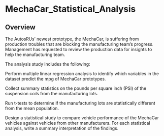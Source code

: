 # MechaCar_Statistical_Analysis

## Overview 

The AutosRUs’ newest prototype, the MechaCar, is suffering from production troubles that are blocking the manufacturing team’s progress. Management has requested to review the production data for insights to help the manufacturing team.

The analysis study includes the following: 

Perform multiple linear regression analysis to identify which variables in the dataset predict the mpg of MechaCar prototypes.

Collect summary statistics on the pounds per square inch (PSI) of the suspension coils from the manufacturing lots.

Run t-tests to determine if the manufacturing lots are statistically different from the mean population.

Design a statistical study to compare vehicle performance of the MechaCar vehicles against vehicles from other manufacturers. For each statistical analysis, write a summary interpretation of the findings.

